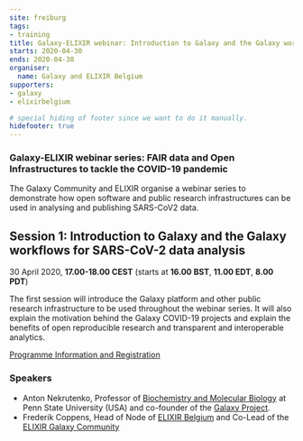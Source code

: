 ```yaml
---
site: freiburg
tags:
- training
title: Galaxy-ELIXIR webinar: Introduction to Galaxy and the Galaxy workflows for SARS-CoV-2 data analysis
starts: 2020-04-30
ends: 2020-04-30
organiser:
  name: Galaxy and ELIXIR Belgium
supporters:
- galaxy
- elixirbelgium

# special hiding of footer since we want to do it manually.
hidefooter: true
---
```


### Galaxy-ELIXIR webinar series: FAIR data and Open Infrastructures to tackle the COVID-19 pandemic

The Galaxy Community and ELIXIR organise a webinar series to demonstrate how open software and public research infrastructures can be used in analysing and publishing SARS-CoV2 data.

## Session 1: Introduction to Galaxy and the Galaxy workflows for SARS-CoV-2 data analysis

30 April 2020, **17.00-18.00 CEST** (starts at **16.00 BST**, **11.00 EDT**, **8.00 PDT**)

The first session will introduce the Galaxy platform and other public research infrastructure to be used throughout the webinar series. It will also explain the motivation behind the Galaxy COVID-19 projects and explain the benefits of open reproducible research and transparent and interoperable analytics.

[Programme Information and Registration](https://elixir-europe.org/events/webinar-galaxy-elixir-covid19)

### Speakers

* Anton Nekrutenko, Professor of [Biochemistry and Molecular Biology](http://bmb.psu.edu/) at Penn State University (USA) and co-founder of the [Galaxy Project](http://psu.edu/).
* Frederik Coppens,  Head of Node of [ELIXIR Belgium](http://www.elixir-belgium.org/) and Co-Lead of the [ELIXIR Galaxy Community](https://elixir-europe.org/communities/galaxy)


